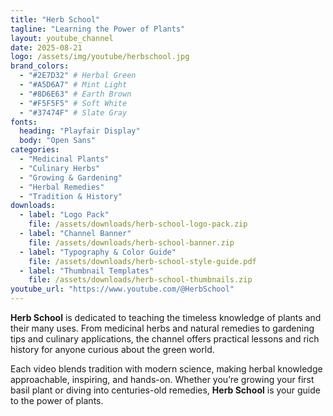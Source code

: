 ```yaml
---
title: "Herb School"
tagline: "Learning the Power of Plants"
layout: youtube_channel
date: 2025-08-21
logo: /assets/img/youtube/herbschool.jpg
brand_colors:
  - "#2E7D32" # Herbal Green
  - "#A5D6A7" # Mint Light
  - "#8D6E63" # Earth Brown
  - "#F5F5F5" # Soft White
  - "#37474F" # Slate Gray
fonts:
  heading: "Playfair Display"
  body: "Open Sans"
categories:
  - "Medicinal Plants"
  - "Culinary Herbs"
  - "Growing & Gardening"
  - "Herbal Remedies"
  - "Tradition & History"
downloads:
  - label: "Logo Pack"
    file: /assets/downloads/herb-school-logo-pack.zip
  - label: "Channel Banner"
    file: /assets/downloads/herb-school-banner.zip
  - label: "Typography & Color Guide"
    file: /assets/downloads/herb-school-style-guide.pdf
  - label: "Thumbnail Templates"
    file: /assets/downloads/herb-school-thumbnails.zip
youtube_url: "https://www.youtube.com/@HerbSchool"
---
```


**Herb School** is dedicated to teaching the timeless knowledge of plants and their many uses. From medicinal herbs and natural remedies to gardening tips and culinary applications, the channel offers practical lessons and rich history for anyone curious about the green world.  

Each video blends tradition with modern science, making herbal knowledge approachable, inspiring, and hands-on. Whether you’re growing your first basil plant or diving into centuries-old remedies, **Herb School** is your guide to the power of plants.
